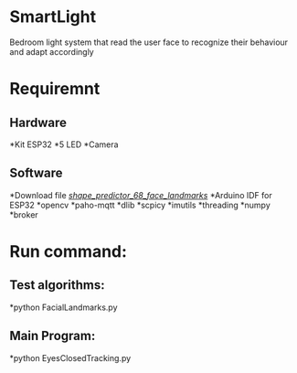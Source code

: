 # SmartLight
Bedroom light system that read the user face to recognize their behaviour and adapt accordingly
# Requiremnt
## Hardware
  *Kit ESP32
  *5 LED
  *Camera
## Software
  *Download file [*shape_predictor_68_face_landmarks*](http://dlib.net/files/)
  *Arduino IDF for ESP32
  *opencv
  *paho-mqtt
  *dlib
  *scpicy
  *imutils
  *threading
  *numpy
  *broker
# Run command:
## Test algorithms: 
  *python FacialLandmarks.py
## Main Program: 
  *python EyesClosedTracking.py
